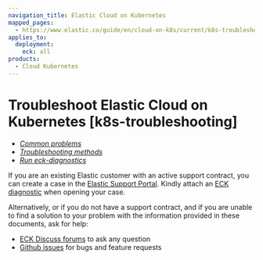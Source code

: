 ```yaml
---
navigation_title: Elastic Cloud on Kubernetes
mapped_pages:
  - https://www.elastic.co/guide/en/cloud-on-k8s/current/k8s-troubleshooting.html
applies_to:
  deployment:
    eck: all
products:
  - Cloud Kubernetes
---
```


# Troubleshoot Elastic Cloud on Kubernetes [k8s-troubleshooting]


* [*Common problems*](common-problems.md)
* [*Troubleshooting methods*](troubleshooting-methods.md)
* [*Run eck-diagnostics*](run-eck-diagnostics.md)

If you are an existing Elastic customer with an active support contract, you can create a case in the [Elastic Support Portal](https://support.elastic.co/). Kindly attach an [ECK diagnostic](run-eck-diagnostics.md) when opening your case.

Alternatively, or if you do not have a support contract, and if you are unable to find a solution to your problem with the information provided in these documents, ask for help:

* [ECK Discuss forums](https://discuss.elastic.co/c/eck) to ask any question
* [Github issues](https://github.com/elastic/cloud-on-k8s/issues) for bugs and feature requests

